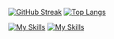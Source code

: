 [![GitHub Streak](https://streak-stats.demolab.com/?user=chaitanya985&theme=maroongold&disable_animations=false&card_width=600)](https://git.io/streak-stats)
[![Top Langs](https://github-readme-stats.vercel.app/api/top-langs/?username=chaitanya985&layout=compact&maroongold&&card_width=600)](https://github.com/anuraghazra/github-readme-stats)

[![My Skills](https://skillicons.dev/icons?i=react,nodejs,express,django,flask,mongodb&theme=light)](https://skillicons.dev)
[![My Skills](https://skillicons.dev/icons?i=firebase,mysql,postman,aws,docker,flask&theme=light)](https://skillicons.dev)

